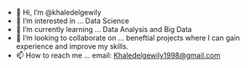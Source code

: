 - 👋 Hi, I’m @khaledelgewily
- 👀 I’m interested in ... Data Science
- 🌱 I’m currently learning ... Data Analysis and Big Data
- 💞️ I’m looking to collaborate on ... beneftial projects where I can gain experience and improve my skills.
- 📫 How to reach me ... email: Khaledelgewily1998@gmail.com

<!---
khaledelgewily/khaledelgewily is a ✨ special ✨ repository because its `README.md` (this file) appears on your GitHub profile.
You can click the Preview link to take a look at your changes.
--->
